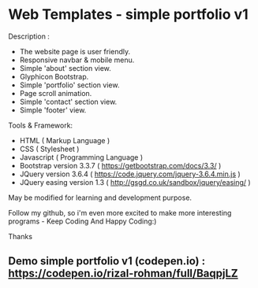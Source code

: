 # Web Templates - simple portfolio v1
Description :
- The website page is user friendly.
- Responsive navbar & mobile menu.
- Simple 'about' section view.
- Glyphicon Bootstrap.
- Simple 'portfolio' section view.
- Page scroll animation.
- Simple 'contact' section view.
- Simple 'footer' view.

Tools & Framework:
- HTML ( Markup Language )
- CSS ( Stylesheet )
- Javascript ( Programming Language )
- Bootstrap version 3.3.7 ( https://getbootstrap.com/docs/3.3/ )
- JQuery version 3.6.4 ( https://code.jquery.com/jquery-3.6.4.min.js )
- JQuery easing version 1.3 ( http://gsgd.co.uk/sandbox/jquery/easing/ )

May be modified for learning and development purpose.

Follow my github, so i'm even more excited to make more interesting programs - Keep Coding And Happy Coding:)

Thanks

Demo simple portfolio v1 (codepen.io) : https://codepen.io/rizal-rohman/full/BaqpjLZ
-
